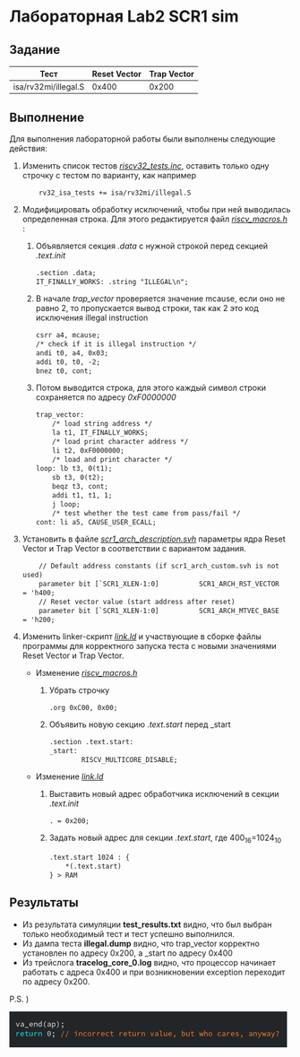 # Лабораторная Lab2 SCR1 sim

## Задание

|Тест	            |Reset Vector	|Trap Vector
|---------------- |------------ |-----------
|isa/rv32mi/illegal.S |0х400        |0x200

## Выполнение

Для выполнения лабораторной работы были выполнены следующие действия:

1. Изменить список тестов *[riscv32_tests.inc](../sim/tests/riscv_isa/rv32_tests.inc)*, оставить только одну строчку с тестом по варианту, как например

    ```
        rv32_isa_tests += isa/rv32mi/illegal.S
    ```

2. Модифицировать обработку исключений, чтобы при ней выводилась определенная строка. Для этого редактируется файл *[riscv_macros.h](../sim/tests/common/riscv_macros.h)* :
    1. Объявляется секция *.data* с нужной строкой перед секцией *.text.init*

        ```
        .section .data;	
        IT_FINALLY_WORKS: .string "ILLEGAL\n";
        ```

    2. В начале *trap_vector* проверяется значение mcause, если оно не равно 2, то пропускается вывод строки, так как 2 это код исключения illegal instruction

        ```
        csrr a4, mcause;
        /* check if it is illegal instruction */
        andi t0, a4, 0x03;
        addi t0, t0, -2;
        bnez t0, cont;
        ```

    3. Потом выводится строка, для этого каждый символ строки сохраняется по адресу *0xF0000000*

        ```
        trap_vector: 
            /* load string address */
            la t1, IT_FINALLY_WORKS;
            /* load print character address */
            li t2, 0xF0000000;	
            /* load and print character */
        loop: lb t3, 0(t1);	
            sb t3, 0(t2);				
		    beqz t3, cont;
		    addi t1, t1, 1;
		    j loop;					
            /* test whether the test came from pass/fail */
        cont: li a5, CAUSE_USER_ECALL; 
        ```					

3. Установить в файле *[scr1_arch_description.svh](../src/includes/scr1_arch_description.svh)* параметры ядра Reset Vector и Trap Vector в соответствии с вариантом задания.

    ```
        // Default address constants (if scr1_arch_custom.svh is not used)
        parameter bit [`SCR1_XLEN-1:0]          SCR1_ARCH_RST_VECTOR        = 'h400;
        // Reset vector value (start address after reset)
        parameter bit [`SCR1_XLEN-1:0]          SCR1_ARCH_MTVEC_BASE        = 'h200;
    ```

4. Изменить linker-скрипт *[link.ld](../sim/tests/common/link.ld)* и участвующие в сборке файлы программы для корректного запуска теста с новыми значениями Reset Vector и Trap Vector.
    * Изменение *[riscv_macros.h](../sim/tests/common/riscv_macros.h)*
        1. Убрать строчку

            ```
            .org 0xC00, 0x00;
            ```

        2. Объявить новую секцию *.text.start* перед _start

            ```
            .section .text.start:
            _start:
                    RISCV_MULTICORE_DISABLE;
            ```

    * Изменение *[link.ld](../sim/tests/common/link.ld)* 
        1. Выставить новый адрес обработчика исключений в секции *.text.init*

            ```
            . = 0x200;
            ```

        2. Задать новый адрес для секции *.text.start*, где 400<sub>16</sub>=1024<sub>10</sub>

            ```
            .text.start 1024 : {
                *(.text.start)
            } > RAM
            ```

## Результаты

* Из результата симуляции **test_results.txt** видно, что был выбран только необходимый тест и тест успешно выполнился.
* Из дампа теста **illegal.dump** видно, что trap_vector корректно установлен по адресу 0x200, а _start по адресу 0x400
* Из трейслога **tracelog_core_0.log** видно, что процессор начинает работать с адреса 0х400 и при возникновении exception переходит по адресу 0x200.

P.S. )

![heh](heh.png)
